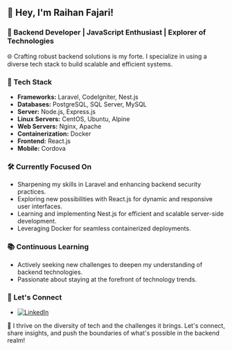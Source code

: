 ## 👋 Hey, I'm Raihan Fajari!

### 🚀 Backend Developer | JavaScript Enthusiast | Explorer of Technologies

🌐 Crafting robust backend solutions is my forte. I specialize in using a diverse tech stack to build scalable and efficient systems.

### 💼 Tech Stack
- **Frameworks:** Laravel, CodeIgniter, Nest.js
- **Databases:** PostgreSQL, SQL Server, MySQL
- **Server:** Node.js, Express.js
- **Linux Servers:** CentOS, Ubuntu, Alpine
- **Web Servers:** Nginx, Apache
- **Containerization:** Docker
- **Frontend:** React.js
- **Mobile:** Cordova

### 🛠️ Currently Focused On
- Sharpening my skills in Laravel and enhancing backend security practices.
- Exploring new possibilities with React.js for dynamic and responsive user interfaces.
- Learning and implementing Nest.js for efficient and scalable server-side development.
- Leveraging Docker for seamless containerized deployments.

### 📚 Continuous Learning
- Actively seeking new challenges to deepen my understanding of backend technologies.
- Passionate about staying at the forefront of technology trends.

### 🔗 Let's Connect
- [![LinkedIn](https://img.shields.io/badge/LinkedIn-YourLinkedInProfile-blue?style=flat&logo=linkedin)](https://www.linkedin.com/in/raihanfajari)

💬 I thrive on the diversity of tech and the challenges it brings. Let's connect, share insights, and push the boundaries of what's possible in the backend realm!
